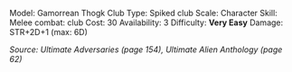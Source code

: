 Model: Gamorrean Thogk Club
Type: Spiked club
Scale: Character
Skill: Melee combat: club
Cost: 30
Availability: 3
Difficulty: **Very Easy**
Damage: STR+2D+1 (max: 6D)

*Source: Ultimate Adversaries (page 154), Ultimate Alien Anthology (page 62)*
